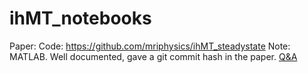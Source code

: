 # ihMT_notebooks
Paper: 
Code: https://github.com/mriphysics/ihMT_steadystate
Note: MATLAB. Well documented, gave a git commit hash in the paper. [Q&A](https://blog.ismrm.org/2020/03/20/qa-with-shaihan-malik-and-daniel-west/)
